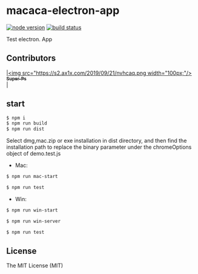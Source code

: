 # macaca-electron-app

[![node version][node-image]][node-url]
[![build status][travis-image]][travis-url]

[node-image]: https://img.shields.io/badge/node.js-%3E=_8-green.svg?style=flat-square
[node-url]: http://nodejs.org/download/

[travis-image]: https://img.shields.io/travis/macacajs/dom-event-simulate.svg?style=flat-square
[travis-url]: https://travis-ci.org/Super-Ps/macaca-electron-app

Test electron. App

<!-- GITCONTRIBUTOR_START -->

## Contributors

|[<img src="https://s2.ax1x.com/2019/09/21/nvhcaq.png width="100px;"/><br/><sub><b>Super-Ps</b></sub>](https://github.com/Super-Ps)<br/>|

## start
```bash
$ npm i
$ npm run build   
$ npm run dist  
```
Select dmg,mac.zip or exe installation in dist directory, and then find the installation path to replace the binary parameter under the chromeOptions object of demo.test.js  

- Mac:
```bash
$ npm run mac-start 
```  
```bash
$ npm run test 
```  

- Win:
```bash
$ npm run win-start 
```   
```bash
$ npm run win-server  
```  
```bash
$ npm run test   
```  

## License

The MIT License (MIT)






